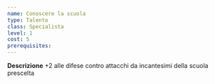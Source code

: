 ```yaml
---
name: Conoscere la scuola
type: Talento
class: Specialista
level: 1
cost: 5
prerequisites: 
---
```


**Descrizione**
+2 alle difese contro attacchi da incantesimi della scuola prescelta